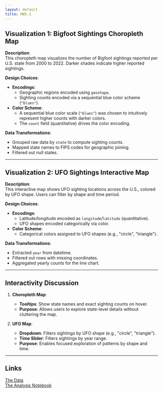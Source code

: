 ```yaml
---
layout: default
title: HW5.1
---
```


## Visualization 1: Bigfoot Sightings Choropleth Map

<div id="choropleth"></div>
<script>
  fetch("{{ '/hw5.1/assets/choropleth.json' | relative_url }}")
    .then(response => {
      console.log("Choropleth response status:", response.status); 
      return response.json();
    })
    .then(spec => {
      console.log("Choropleth spec loaded:", spec); 
      return vegaEmbed('#choropleth', spec);
    })
    .catch(error => console.error("Error:", error));
</script>

**Description**:  
This choropleth map visualizes the number of Bigfoot sightings reported per U.S. state from 2000 to 2022. Darker shades indicate higher reported sightings.


**Design Choices**:  
- **Encodings**:  
  - Geographic regions encoded using `geoshape`.  
  - Sighting counts encoded via a sequential blue color scheme (`"blues"`).  
- **Color Scheme**:  
  - A sequential blue color scale (`"blues"`) was chosen to intuitively represent higher counts with darker colors.  
  - The `count` field (quantitative) drives the color encoding.  


**Data Transformations**:  
- Grouped raw data by `state` to compute sighting counts.  
- Mapped state names to FIPS codes for geographic joining.  
- Filtered out null states.  

---

## Visualization 2: UFO Sightings Interactive Map

<div id="line-chart"></div>
<script>
  fetch("{{ '/hw5.1/assets/line_chart.json' | relative_url }}")
    .then(response => response.json())
    .then(spec => vegaEmbed('#line-chart', spec))
    .catch(error => console.error("Error loading line chart:", error));
</script>

**Description**:  
This interactive map shows UFO sighting locations across the U.S., colored by UFO shape. Users can filter by shape and time period.


**Design Choices**:  
- **Encodings**:  
  - Latitude/longitude encoded as `longitude`/`latitude` (quantitative).  
  - UFO shapes encoded categorically via color.  
- **Color Scheme**:  
  - Categorical colors assigned to UFO shapes (e.g., "circle", "triangle").  


**Data Transformations**:  
- Extracted `year` from datetime.  
- Filtered out rows with missing coordinates.  
- Aggregated yearly counts for the line chart.  


---


## Interactivity Discussion


1. **Choropleth Map**:  
   - **Tooltips**: Show state names and exact sighting counts on hover.  
   - **Purpose**: Allows users to explore state-level details without cluttering the map.  


2. **UFO Map**:  
   - **Dropdown**: Filters sightings by UFO shape (e.g., "circle", "triangle").  
   - **Time Slider**: Filters sightings by year range.  
   - **Purpose**: Enables focused exploration of patterns by shape and time.  


---


## Links


[The Data](https://raw.githubusercontent.com/UIUC-iSchool-DataViz/is445_data/main/bfro_reports_fall2022.csv)  
[The Analysis Notebook](https://github.com/jimmy0303/jimmy0303.github.io/blob/main/hw5.1/hw5.1_analysis.ipynb)
